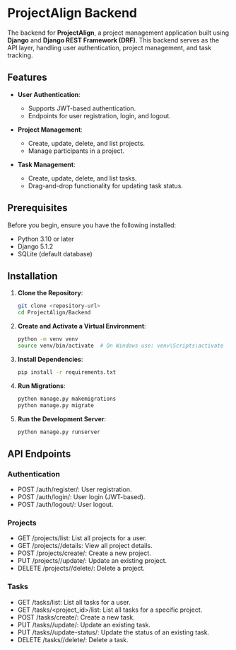 # ProjectAlign Backend

The backend for **ProjectAlign**, a project management application built using **Django** and **Django REST Framework (DRF)**. This backend serves as the API layer, handling user authentication, project management, and task tracking.

## Features

- **User Authentication**:
  - Supports JWT-based authentication.
  - Endpoints for user registration, login, and logout.
  
- **Project Management**:
  - Create, update, delete, and list projects.
  - Manage participants in a project.

- **Task Management**:
  - Create, update, delete, and list tasks.
  - Drag-and-drop functionality for updating task status.

## Prerequisites

Before you begin, ensure you have the following installed:

- Python 3.10 or later
- Django 5.1.2
- SQLite (default database)

## Installation

1. **Clone the Repository**:
   ```bash
   git clone <repository-url>
   cd ProjectAlign/Backend
2. **Create and Activate a Virtual Environment**:
    ```bash
    python -m venv venv
    source venv/bin/activate  # On Windows use: venv\Scripts\activate
3. **Install Dependencies**:
    ```bash
    pip install -r requirements.txt
4. **Run Migrations**:
    ```bash
    python manage.py makemigrations
    python manage.py migrate
5. **Run the Development Server**:
    ```bash
    python manage.py runserver

## API Endpoints

### Authentication
- POST /auth/register/: User registration.
- POST /auth/login/: User login (JWT-based).
- POST /auth/logout/: User logout.

### Projects 
- GET /projects/list: List all projects for a user.
- GET /projects/<id>/details: View all project details.
- POST /projects/create/: Create a new project.
- PUT /projects/<id>/update/: Update an existing project.
- DELETE /projects/<id>/delete/: Delete a project.

### Tasks
- GET /tasks/list: List all tasks for a user.
- GET /tasks/<project_id>/list: List all tasks for a specific project.
- POST /tasks/create/: Create a new task.
- PUT /tasks/<id>/update/: Update an existing task.
- PUT /tasks/<id>/update-status/: Update the status of an existing task.
- DELETE /tasks/<id>/delete/: Delete a task.

